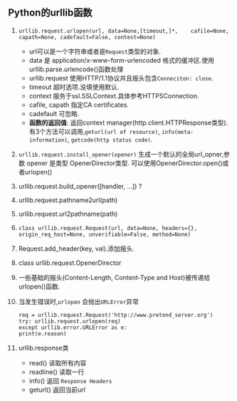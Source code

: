 Python的urllib函数
---
1. `urllib.request.urlopen(url, data=None,[timeout,]*,    cafile=None, capath=None, cadefault=False, contest=None)`  
	- url可以是一个字符串或者是`Request`类型的对象.
	- data 是 application/x-www-form-urlencoded 格式的缓冲区.使用urllib.parse.urlencode()函数处理
	- urllib.request 使用HTTP/1.1协议并且报头包含`Conneciton: close`. 
	- timeout 超时选项.没填使用默认.
	- context 服务于ssl.SSLContext.具体参考HTTPSConnection.
	- cafile, capath 指定CA certificates.
	- cadefault 可忽略.
	- __函数的返回值__: 返回context manager(http.client.HTTPResponse类型).有3个方法可以调用,`geturl(url of resource)`, `info(meta-information)`, `getcode(http status code)`.
2. `urllib.request.install_opener(opener)` 生成一个默认的全局url_opner,参数 opener 是类型 OpenerDirector类型. 可以使用OpenerDirector.open()或者urlopen()
3. urllib.request.build_opener([handler, ...]) ?
4. urllib.request.pathname2url(path)
5. urllib.request.url2pathname(path)
6. `class urllib.request.Request(url, data=None, headers={}, origin_req_host=None, unverifiable=False, method=None)`
7. Request.add_header(key, val).添加报头.
8. class urllib.request.OpenerDirector
9. 一些基础的报头(Content-Length, Content-Type and Host)被传递给urlopen()函数.
10. 当发生错误时,`urlopen` 会抛出`URLError`异常
  

   		req = urllib.request.Request('http://www.pretend_server.org')  
		try: urllib.request.urlopen(req)  
		except urllib.error.URLError as e:  
		print(e.reason)    

11. urllib.response类
	- read()     读取所有内容
	- readline() 读取一行
	- info()     返回 `Response Headers`
	- geturl()   返回当前url
     
      